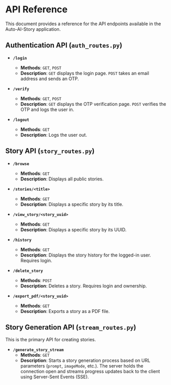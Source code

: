 # API Reference

This document provides a reference for the API endpoints available in the Auto-AI-Story application.

## Authentication API (`auth_routes.py`)

- **`/login`**
  - **Methods**: `GET`, `POST`
  - **Description**: `GET` displays the login page. `POST` takes an email address and sends an OTP.

- **`/verify`**
  - **Methods**: `GET`, `POST`
  - **Description**: `GET` displays the OTP verification page. `POST` verifies the OTP and logs the user in.

- **`/logout`**
  - **Methods**: `GET`
  - **Description**: Logs the user out.

## Story API (`story_routes.py`)

- **`/browse`**
  - **Methods**: `GET`
  - **Description**: Displays all public stories.

- **`/stories/<title>`**
  - **Methods**: `GET`
  - **Description**: Displays a specific story by its title.

- **`/view_story/<story_uuid>`**
  - **Methods**: `GET`
  - **Description**: Displays a specific story by its UUID.

- **`/history`**
  - **Methods**: `GET`
  - **Description**: Displays the story history for the logged-in user. Requires login.

- **`/delete_story`**
  - **Methods**: `POST`
  - **Description**: Deletes a story. Requires login and ownership.

- **`/export_pdf/<story_uuid>`**
  - **Methods**: `GET`
  - **Description**: Exports a story as a PDF file.

## Story Generation API (`stream_routes.py`)

This is the primary API for creating stories.

- **`/generate_story_stream`**
  - **Methods**: `GET`
  - **Description**: Starts a story generation process based on URL parameters (`prompt`, `imageMode`, etc.). The server holds the connection open and streams progress updates back to the client using Server-Sent Events (SSE).
